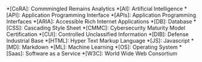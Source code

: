 *[CoRA]: Commmingled Remains Analytics
*[AI]: Artificial Intelligence
*[API]: Application Programming Interface
*[APIs]: Application Programming Interfaces
*[ARIA]: Accessible Rich Internet Applications
*[DB]: Database
*[CSS]: Cascading Style Sheet
*[CMMC]: Cybersecurity Maturity Model Certification
*[CUI]: Controlled Unclassified Information
*[DIB]: Defense Industrial Base
*[HTML]: Hyper Text Markup Language
*[JS]: Javascript
*[MD]: Markdown
*[ML]: Machine Learning
*[OS]: Operating System
*[Saas]: Software as a Service
*[W3C]: World Wide Web Consortium
